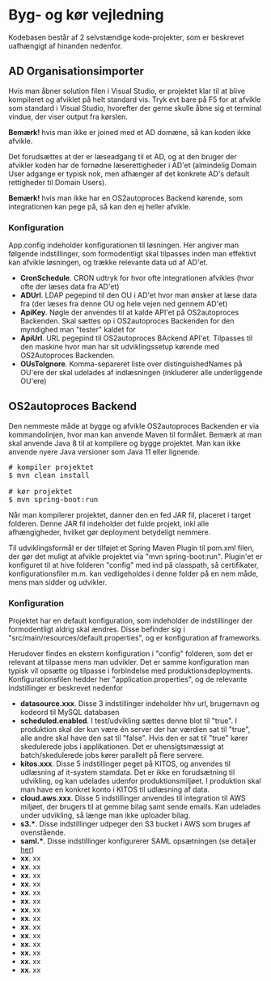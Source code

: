 <h1>Byg- og kør vejledning</h1>
<p>
Kodebasen består af 2 selvstændige kode-projekter, som er beskrevet uafhængigt af hinanden nedenfor.
</p>

<h2>AD Organisationsimporter</h2>
<p>
Hvis man åbner solution filen i Visual Studio, er projektet klar til at blive kompileret og afviklet på helt standard vis.
Tryk evt bare på F5 for at afvikle som standard i Visual Studio, hvorefter der gerne skulle åbne sig et terminal vindue, der viser
output fra kørslen.
</p>

<p>
<b>Bemærk!</b> hvis man ikke er joined med et AD domæne, så kan koden ikke afvikle.
</p>

<p>
Det forudsættes at der er læseadgang til et AD, og at den bruger der afvikler koden har de
fornødne læserettigheder i AD'et (almindelig Domain User adgange er typisk nok,
men afhænger af det konkrete AD's default rettigheder til Domain Users).
</p>

<p>
<b>Bemærk!</b> hvis man ikke har en OS2autoproces Backend kørende, som integrationen kan pege på, så kan den ej heller afvikle.
</p>

<h3>Konfiguration</h3>
<p>
App.config indeholder konfigurationen til løsningen. Her angiver man følgende indstillinger, som formodentligt
skal tilpasses inden man effektivt kan afvikle løsningen, og trække relevante data ud af AD'et.
  
<ul>
  <li><b>CronSchedule</b>. CRON udtryk for hvor ofte integrationen afvikles (hvor ofte der læses data fra AD'et)</li>
  <li><b>ADUrl</b>. LDAP pegepind til den OU i AD'et hvor man ønsker at læse data fra (der læses fra denne OU og hele vejen ned gennem AD'et)</li>
  <li><b>ApiKey</b>. Nøgle der anvendes til at kalde API'et på OS2autoproces Backenden. Skal sættes op i OS2autoproces Backenden for den myndighed man "tester" kaldet for</li>
  <li><b>ApiUrl</b>. URL pegepind til OS2autoproces BAckend API'et. Tilpasses til den maskine hvor man har sit udviklingssetup kørende med OS2Autoproces Backenden.</li>
  <li><b>OUsToIgnore</b>. Komma-separeret liste over distinguishedNames på OU'ere der skal udelades af indlæsningen (inkluderer alle underliggende OU'ere)</li>
</ul>
</p>

<h2>OS2autoproces Backend</h2>
<p>
Den nemmeste måde at bygge og afvikle OS2autoproces Backenden er via kommandolinjen, hvor man kan anvende Maven til formålet. Bemærk at man skal anvende Java 8 til at kompilere og bygge projektet. Man kan ikke anvende nyere Java versioner som Java 11 eller lignende.
</p>
  
<pre>
# kompiler projektet
$ mvn clean install

# kør projektet
$ mvn spring-boot:run
</pre>

<p>
Når man kompilerer projektet, danner den en fed JAR fil, placeret i target folderen. Denne JAR fil indeholder det fulde projekt, inkl alle afhængigheder, hvilket gør deployment betydeligt nemmere.
</p>

<p>
Til udviklingsformål er der tilføjet et Spring Maven Plugin til pom.xml filen, der gør det muligt at afvikle projektet via "mvn spring-boot:run". Plugin'et er konfiguret til at hive folderen "config" med ind på classpath, så certifikater, konfigurationsfiler m.m. kan vedligeholdes i denne folder på en nem måde, mens man sidder og udvikler.
</p>

<h3>Konfiguration</h3>
<p>
Projektet har en default konfiguration, som indeholder de indstillinger der formodentligt aldrig skal ændres. Disse befinder sig i "src/main/resources/default.properties", og er konfiguration af frameworks.
</p>

<p>
Herudover findes en ekstern konfiguration i "config" folderen, som det er relevant at tilpasse mens man udvikler. Det er samme konfiguration man typisk vil opsætte og tilpasse i forbindelse med produktionsdeployments. Konfigurationsfilen hedder her "application.properties", og de relevante indstillinger er beskrevet nedenfor
</p>

<ul>
  <li><b>datasource.xxx</b>. Disse 3 indstillinger indeholder hhv url, brugernavn og kodeord til MySQL databasen</li>
  <li><b>scheduled.enabled</b>. I test/udvikling sættes denne blot til "true". I produktion skal der kun være én server der har værdien sat til "true", alle andre skal have den sat til "false". Hvis den er sat til "true" kører skedulerede jobs i applikationen. Det er uhensigtsmæssigt at batch/skedulerede jobs kører parallelt på flere servere.</li>
  <li><b>kitos.xxx</b>. Disse 5 indstillinger peget på KITOS, og anvendes til udlæsning af it-system stamdata. Det er ikke en forudsætning til udvikling, og kan udelades udenfor produktionsmiljøet. I produktion skal man have en konkret konto i KITOS til udlæsning af data.</li>
  <li><b>cloud.aws.xxx</b>. Disse 5 indstillinger anvendes til integration til AWS miljøet, der brugers til at gemme bilag samt sende emails. Kan udelades under udvikling, så længe man ikke uploader bilag.</li>
  <li><b>s3.*</b>. Disse indstillinger udpeger den S3 bucket i AWS som bruges af ovenstående.</li>
  <li><b>saml.*</b>. Disse indstillinger konfigurerer SAML opsætningen (se detaljer <a href="https://bitbucket.org/digitalidentity_dk/saml-module/">her</a>)</li>
  <li><b>xx</b>. xx</li>
  <li><b>xx</b>. xx</li>
  <li><b>xx</b>. xx</li>
  <li><b>xx</b>. xx</li>
  <li><b>xx</b>. xx</li>
  <li><b>xx</b>. xx</li>
  <li><b>xx</b>. xx</li>
  <li><b>xx</b>. xx</li>
  <li><b>xx</b>. xx</li>
  <li><b>xx</b>. xx</li>
  <li><b>xx</b>. xx</li>
  <li><b>xx</b>. xx</li>
  <li><b>xx</b>. xx</li>
  <li><b>xx</b>. xx</li>
</ul>
